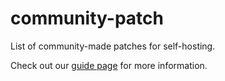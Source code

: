 # community-patch

List of community-made patches for self-hosting.

Check out our [guide page](https://zepdocs.i0.tf/guides/patch/intro) for more information.
